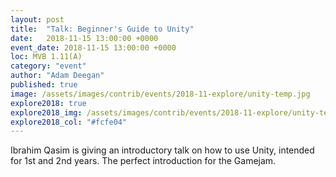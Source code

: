 ```yaml
---
layout: post
title:  "Talk: Beginner's Guide to Unity"
date:   2018-11-15 13:00:00 +0000
event_date: 2018-11-15 13:00:00 +0000
loc: MVB 1.11(A)
category: "event"
author: "Adam Deegan"
published: true
image: /assets/images/contrib/events/2018-11-explore/unity-temp.jpg
explore2018: true
explore2018_img: /assets/images/contrib/events/2018-11-explore/unity-temp.jpg
explore2018_col: "#fcfe04"
---
```


Ibrahim Qasim is giving an introductory talk on how to use Unity, intended for 1st and 2nd years.
The perfect introduction for the Gamejam.